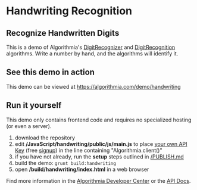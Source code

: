# Handwriting Recognition

## Recognize Handwritten Digits

This is a demo of Algorithmia's [DigitRecognizer](https://algorithmia.com/algorithms/mahout/DigitRecognizer) and [DigitRecognition](https://algorithmia.com/algorithms/weka/DigitRecognition)
algorithms. Write a number by hand, and the algorithms will identify it.

## See this demo in action

This demo can be viewed at https://algorithmia.com/demo/handwriting

## Run it yourself

This demo only contains frontend code and requires no specialized hosting (or even a server).
1. download the repository
2. edit **/JavaScript/handwriting/public/js/main.js** to place [your own API Key](https://algorithmia.com/user#credentials) (free [signup](https://algorithmia.com/?invite=ghsamples)) in the line containing "Algorithmia.client()"
4. if you have not already, run the **setup** steps outlined in [/PUBLISH.md](../../PUBLISH.md)
5. build the demo: `grunt build:handwriting`
6. open **/build/handwriting/index.html** in a web browser

Find more information in the [Algorithmia Developer Center](http://developers.algorithmia.com) or the [API Docs](http://docs.algorithmia.com/).
